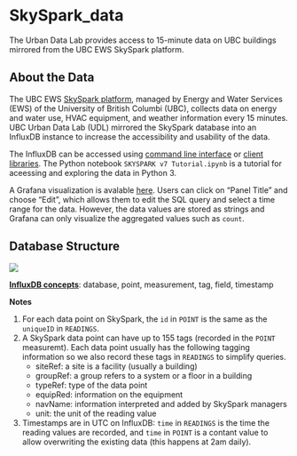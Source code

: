 # SkySpark_data
The Urban Data Lab provides access to 15-minute data on UBC buildings mirrored from the UBC EWS SkySpark platform.

## About the Data
The UBC EWS [SkySpark platform](http://energy.ubc.ca/energy-and-water-data/skyspark/), managed by Energy and Water Services (EWS) of the University of British Columbi (UBC), collects data on energy and water use, HVAC equipment, and  weather information every 15 minutes. UBC Urban Data Lab (UDL) mirrored the SkySpark database into an InfluxDB instance to increase the accessibility and usability of the data.

The InfluxDB can be accessed using [command line interface](https://docs.influxdata.com/influxdb/v1.7/tools/shell/) or [client libraries](https://docs.influxdata.com/influxdb/v1.7/tools/api_client_libraries/). The Python notebook `SKYSPARK v7 Tutorial.ipynb` is a tutorial for aceessing and exploring the data in Python 3.

A Grafana visualization is avalable [here](https://udl.grafana.net/d/bMRdlVaWz/skyspark?orgId=1&from=1576273851405&to=1576878651405&panelId=2&fullscreen). Users can click on “Panel Title” and choose “Edit”, which allows them to edit the SQL query and select a time range for the data. However, the data values are stored as strings and Grafana can only visualize the aggregated values such as `count`.

## Database Structure
![](https://github.com/UBC-UrbanDataLab/SkySpark_data/blob/master/SKYSPARK%20v7%20Structure.JPG)

**[InfluxDB concepts](https://docs.influxdata.com/influxdb/v1.8/concepts/)**: database, point, measurement, tag, field, timestamp

**Notes**

1. For each data point on SkySpark, the `id` in `POINT` is the same as the `uniqueID` in `READINGS`.
2. A SkySpark data point can have up to 155 tags (recorded in the `POINT` measuremt). Each data point usually has the following tagging information so we also record these tags in `READINGS` to simplify queries.
   * siteRef: a site is a facility (usually a building) 
   * groupRef: a group refers to a system or a floor in a building
   * typeRef: type of the data point  
   * equipRed: information on the equipment
   * navName: information interpreted and added by SkySpark managers
   * unit: the unit of the reading value
3. Timestamps are in UTC on InfluxDB: `time` in `READINGS` is the time the reading values are recorded, and `time` in `POINT` is a contant value to allow overwriting the existing data (this happens at 2am daily).
